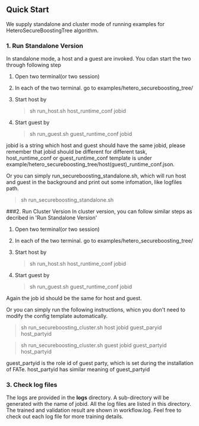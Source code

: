 ## Quick Start

We supply standalone and cluster mode of running examples for HeteroSecureBoostingTree algorithm. 

### 1. Run Standalone Version

In standalone mode, a host and a guest are invoked. You cdan start the two through following step


1. Open two terminal(or two session)

2. In each of the two terminal. go to examples/hetero_secureboosting_tree/

3. Start host by 
   > sh run_host.sh host_runtime_conf jobid

4. Start guest by

   > sh run_guest.sh guest_runtime_conf jobid

jobid is a string which host and guest should have the same jobid, please remember that jobid should be different for different task,
host_runtime_conf or guest_runtime_conf template is under example/hetero_secureboosting_tree/host(guest)_runtime_conf.json.

Or you can simply run_secureboosting_standalone.sh, which will run host and guest in the background and print out some infomation, like logfiles path.

> sh run_secureboosting_standalone.sh


###2. Run Cluster Version
In cluster version, you can follow similar steps as decribed in 'Run Standalone Version'

1. Open two terminal(or two session)

2. In each of the two terminal. go to examples/hetero_secureboosting_tree/

3. Start host by 
   > sh run_host.sh host_runtime_conf jobid

4. Start guest by

   > sh run_guest.sh guest_runtime_conf jobid

Again the job id should be the same for host and guest.

Or you can simply run the following instructions, whicn you don't need to modify the config template automatically.

> sh run_secureboosting_cluster.sh host jobid guest_paryid host_partyid

> sh run_secureboosting_cluster.sh guest jobid guest_partyid host_partyid

guest_partyid is the role id of guest party, which is set during the installation of FATe. host_partyid has similar 
meaning of guest_partyid

### 3. Check log files

The logs are provided in the **logs** directory. A sub-directory will be generated with the name of jobid. All the log files are
listed in this directory. The trained and validation result are shown in workflow.log. Feel free to check out each log file 
for more training details. 